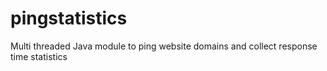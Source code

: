 # pingstatistics
Multi threaded Java module to ping website domains and collect response time statistics
